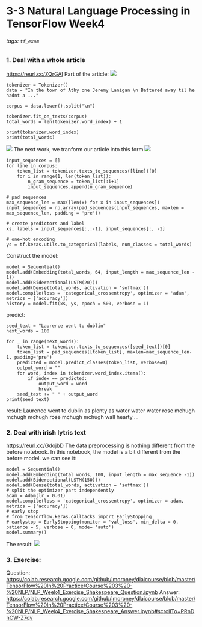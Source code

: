 # 3-3 Natural Language Processing in TensorFlow Week4
###### tags: `tf_exam`

### 1. Deal with a whole article
https://reurl.cc/ZQrGAl
Part of the article:
![](https://i.imgur.com/X4So0JE.png)
```python=
tokenizer = Tokenizer()
data = "In the town of Athy one Jeremy Lanigan \n Battered away til he hadnt a ..."

corpus = data.lower().split("\n")

tokenizer.fit_on_texts(corpus)
total_words = len(tokenizer.word_index) + 1

print(tokenizer.word_index)
print(total_words)
```
![](https://i.imgur.com/topGyGs.png)
The next work, we tranform our article into 
this form
![](https://i.imgur.com/rVAJVvL.png)
```python=
input_sequences = []
for line in corpus:
    token_list = tokenizer.texts_to_sequences([line])[0]
    for i in range(1, len(token_list)):
        n_gram_sequence = token_list[:i+1]
        input_sequences.append(n_gram_sequence)

# pad sequences
max_sequence_len = max([len(x) for x in input_sequences])
input_sequences = np.array(pad_sequences(input_sequences, maxlen = max_sequence_len, padding = 'pre'))

# create predictors and label
xs, labels = input_sequences[:,:-1], input_sequences[:, -1]

# one-hot encoding
ys = tf.keras.utils.to_categorical(labels, num_classes = total_words)
```
Construct the model:
```python=
model = Sequential()
model.add(Embedding(total_words, 64, input_length = max_sequence_len - 1))
model.add(Biderectional(LSTM(20)))
model.add(Dense(total_words, activation = 'softmax'))
model.compile(loss = 'categorical_crossentropy', optimizer = 'adam', metrics = ['accuracy'])
history = model.fit(xs, ys, epoch = 500, verbose = 1)
```
predict:
```python=
seed_text = "Laurence went to dublin"
next_words = 100
  
for _ in range(next_words):
	token_list = tokenizer.texts_to_sequences([seed_text])[0]
	token_list = pad_sequences([token_list], maxlen=max_sequence_len-1, padding='pre')
	predicted = model.predict_classes(token_list, verbose=0)
	output_word = ""
	for word, index in tokenizer.word_index.items():
		if index == predicted:
			output_word = word
			break
	seed_text += " " + output_word
print(seed_text)
```
result:
Laurence went to dublin as plenty as water water water rose mchugh mchugh mchugh rose mchugh mchugh wall hearty ... 

### 2. Deal with irish lytris text
https://reurl.cc/GdojbD
The data preprocessing is nothing different from the before notebook. In this notebook, the model is a bit different from the before model. we can see it:
```python=
model = Sequential()
model.add(Embedding(total_words, 100, input_length = max_sequence -1))
model.add(Biderectional(LSTM(150)))
model.add(Dense(total_words, activation = 'softmax'))
# split the optimizer part independently
adam = Adam(lr = 0.01)
model.compile(loss = 'categorical_crossentropy', optimizer = adam, metrics = ['accuracy'])
# early stop 
# from tensorflow.keras.callbacks import EarlyStopping
# earlystop = EarlyStopping(monitor = 'val_loss', min_delta = 0, patience = 5, verbose = 0, mode= 'auto')
model.summary()
```
The result:
![](https://i.imgur.com/twnCCKP.png)

### 3. Exercise:
Question:
https://colab.research.google.com/github/lmoroney/dlaicourse/blob/master/TensorFlow%20In%20Practice/Course%203%20-%20NLP/NLP_Week4_Exercise_Shakespeare_Question.ipynb
Answer:
https://colab.research.google.com/github/lmoroney/dlaicourse/blob/master/TensorFlow%20In%20Practice/Course%203%20-%20NLP/NLP_Week4_Exercise_Shakespeare_Answer.ipynb#scrollTo=PRnDnCW-Z7qv
